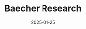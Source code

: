 ---
title: "Baecher Research"
type: landing
date: 2025-01-25
draft: false

sections:
  - block: hero
    content:
      title: Baecher research
      text: spatial ecology and conservation
      test-align: right
      primary_action:
        text: Download CV
        url: https://drive.google.com/uc?export=download&id=1zADCDlIiJlx1vXKQ6NdMLwTZm7E6sS29
        #icon: sparkles
      secondary_action:
        text: See publications
        url: https://www.alexbaecher.com/publication/
      announcement:
        text: "🚨 **New preprint** (July 2024):"
        link:
          text: "Baecher et al. Science of the Total Environment"
          url: https://ecoevorxiv.org/repository/view/9228/
      advanced:
        css_style: "text-align: left;"
    design:
      background:
        image:
          filename: log_alt.jpg
          filters:
            brightness: 0.5
          size: cover
          position: center
          parallax: true
          text_color_light: true

  - block: resume-biography
    content:
      username: admin
      # To link to a file, upload it to your `static/uploads/` folder
      #button:
        #url: https://drive.google.com/file/d/1zADCDlIiJlx1vXKQ6NdMLwTZm7E6sS29/view?usp=sharing
    design:
        #filename: 'log_cropped.jpg'
      biography:
        style: ''

  - block: experience
    content:
      username: admin
      # Only show work experience
    design:
      date_format: 'January 2006'
      is_education_first: false
      # Add this to only show work
      show_education: false

  - block: accomplishments
    content:
      title: Education
      subtitle: ''
      items:
        - title: Ph.D., Interdisciplinary Ecology
          organization: University of Florida
          date_start: '2019-08-01'
          date_end: '2024-08-01'
          description: 'Dissertation focused on spatial ecology and conservation'
        - title: M.Sc., Biology
          organization: Eastern Kentucky University  
          date_start: '2015-08-01'
          date_end: '2017-05-01'
          description: 'Masters research in biology'
        - title: B.Sc., Biology
          organization: University of Arkansas
          date_start: '2010-08-01'
          date_end: '2014-05-01'
          description: 'Bachelor degree in Biology'
    design:
      columns: 2

  - block: markdown
    content:
      title: "Education"
      text: |
        **Ph.D., Interdisciplinary Ecology** | University of Florida (2024)

        **M.Sc., Biology** | Eastern Kentucky University (2017)

        **B.Sc., Biology** | University of Arkansas (2014)

  - block: collection
    content:
      title: "Research Projects" 
      count: 5
      filters:
        folders:
          - project
    design:
      view: card
      columns: 2

  - block: collection
    content:
      title: "Publications (since 2024)"
      count: 5
      archive:
        enable: true
        text: "See all publications"
        link: publication/
      filters:
        folders:
          - publication
    design:
      view: citation
      columns: 2

  - block: collection
    content:
      title: "Recent Talks"
      count: 5
      archive:
        enable: true
        text: "See all talks"
        link: post/
      filters:
        folders:
          - talk
    design:
      view: card
      columns: 2

  - block: collection
    content:
      title: "R sandbox: 📊 Coding Tutorials"
      subtitle: "Data science tutorials and R programming guides"
      count: 6
      archive:
        enable: true
        text: "See all tutorials →"
        link: "post/"
      filters:
        folders:
          - post
    design:
      view: card
      columns: 2
---